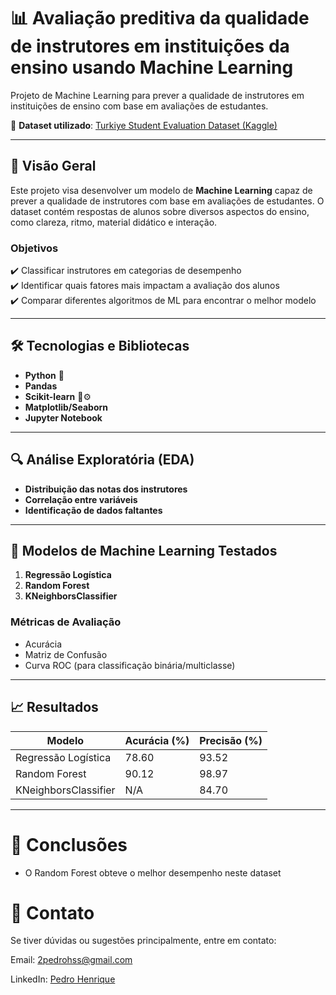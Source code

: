 # 📊 Avaliação preditiva da qualidade de instrutores em instituições da ensino usando Machine Learning

Projeto de Machine Learning para prever a qualidade de instrutores em instituições de ensino com base em avaliações de estudantes.  

🔗 **Dataset utilizado**: [Turkiye Student Evaluation Dataset (Kaggle)](https://www.kaggle.com/datasets/adilshamim8/turkiye-student-evaluation)  

---

## 📌 Visão Geral  
Este projeto visa desenvolver um modelo de **Machine Learning** capaz de prever a qualidade de instrutores com base em avaliações de estudantes. O dataset contém respostas de alunos sobre diversos aspectos do ensino, como clareza, ritmo, material didático e interação.  

### Objetivos  
✔️ Classificar instrutores em categorias de desempenho  
✔️ Identificar quais fatores mais impactam a avaliação dos alunos  
✔️ Comparar diferentes algoritmos de ML para encontrar o melhor modelo  

---

## 🛠 Tecnologias e Bibliotecas  
- **Python** 🐍
- **Pandas**  
- **Scikit-learn** 🧠⚙️
- **Matplotlib/Seaborn** 
- **Jupyter Notebook**
---

## 🔍 Análise Exploratória (EDA)  
- **Distribuição das notas dos instrutores**
- **Correlação entre variáveis**
- **Identificação de dados faltantes**  
---

## 🤖 Modelos de Machine Learning Testados  
1. **Regressão Logística** 
2. **Random Forest**  
3. **KNeighborsClassifier**  

### Métricas de Avaliação  
- Acurácia  
- Matriz de Confusão  
- Curva ROC (para classificação binária/multiclasse)  

---

## 📈 Resultados  
| Modelo               | Acurácia (%) | Precisão (%) |  
|----------------------|-------------|-------------|  
| Regressão Logística  | 78.60       | 93.52       |  
| Random Forest        | 90.12       | 98.97       |  
| KNeighborsClassifier | N/A         | 84.70       |  

---
# 📝 Conclusões

- O Random Forest obteve o melhor desempenho neste dataset


# 📧 Contato
Se tiver dúvidas ou sugestões principalmente, entre em contato:

Email: 2pedrohss@gmail.com

LinkedIn: [Pedro Henrique](https://www.linkedin.com/in/pedro-h-s-sousa/)
